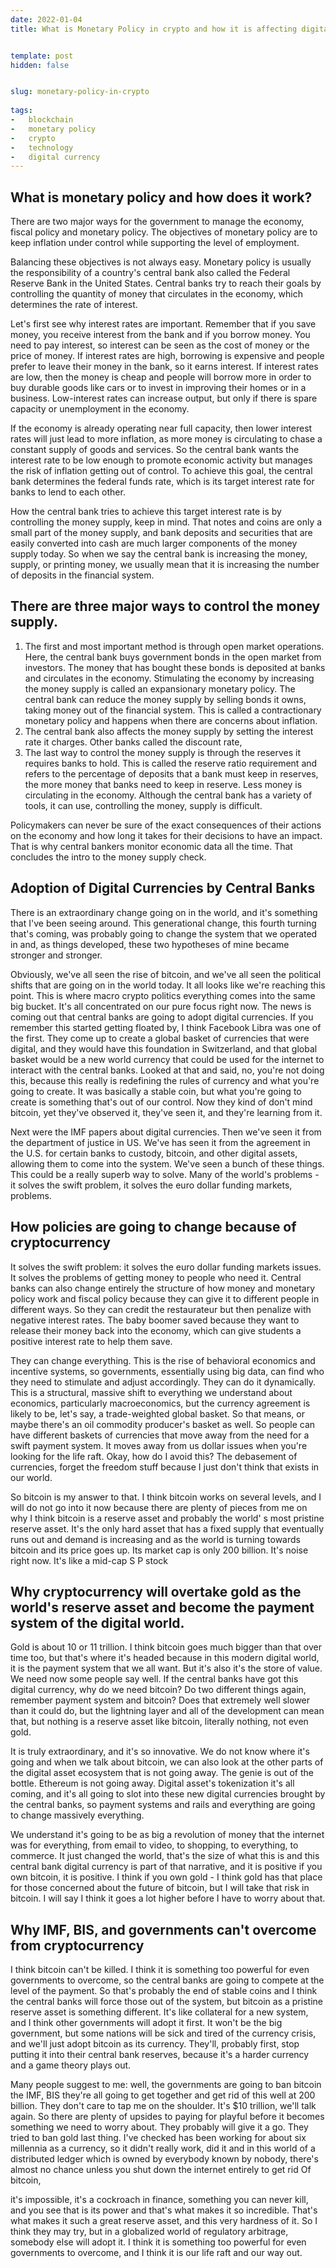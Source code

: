 ```yaml
---
date: 2022-01-04
title: What is Monetary Policy in crypto and how it is affecting digital currency and world banks?


template: post
hidden: false


slug: monetary-policy-in-crypto
  
tags:
-   blockchain
-   monetary policy
-   crypto
-   technology
-   digital currency
---
```

<!-- more -->


<!-- more -->


## What is monetary policy and how does it work?

There are two major ways for the government to manage the economy, fiscal policy and monetary policy. The objectives of monetary policy are to keep inflation under control while supporting the level of employment. 

Balancing these objectives is not always easy. Monetary policy is usually the responsibility of a country's central bank also called the Federal Reserve Bank in the United States. Central banks try to reach their goals by controlling the quantity of money that circulates in the economy, which determines the rate of interest.

Let's first see why interest rates are important. Remember that if you save money, you receive interest from the bank and if you borrow money. You need to pay interest, so interest can be seen as the cost of money or the price of money. If interest rates are high, borrowing is expensive and people prefer to leave their money in the bank, so it earns interest. If interest rates are low, then the money is cheap and people will borrow more in order to buy durable goods like cars or to invest in improving their homes or in a business. Low-interest rates can increase output, but only if there is spare capacity or unemployment in the economy.

If the economy is already operating near full capacity, then lower interest rates will just lead to more inflation, as more money is circulating to chase a constant supply of goods and services. So the central bank wants the interest rate to be low enough to promote economic activity but manages the risk of inflation getting out of control. To achieve this goal, the central bank determines the federal funds rate, which is its target interest rate for banks to lend to each other.

How the central bank tries to achieve this target interest rate is by controlling the money supply, keep in mind. That notes and coins are only a small part of the money supply, and bank deposits and securities that are easily converted into cash are much larger components of the money supply today. So when we say the central bank is increasing the money, supply, or printing money, we usually mean that it is increasing the number of deposits in the financial system.

## There are three major ways to control the money supply.

1. The first and most important method is through open market operations. Here, the central bank buys government bonds in the open market from investors. The money that has bought these bonds is deposited at banks and circulates in the economy. Stimulating the economy by increasing the money supply is called an expansionary monetary policy. The central bank can reduce the money supply by selling bonds it owns, taking money out of the financial system. This is called a contractionary monetary policy and happens when there are concerns about inflation.
2. The central bank also affects the money supply by setting the interest rate it charges. Other banks called the discount rate,
3. The last way to control the money supply is through the reserves it requires banks to hold. This is called the reserve ratio requirement and refers to the percentage of deposits that a bank must keep in reserves, the more money that banks need to keep in reserve. Less money is circulating in the economy. Although the central bank has a variety of tools, it can use, controlling the money, supply is difficult.

Policymakers can never be sure of the exact consequences of their actions on the economy and how long it takes for their decisions to have an impact. That is why central bankers monitor economic data all the time. That concludes the intro to the money supply check.

## Adoption of Digital Currencies by Central Banks

There is an extraordinary change going on in the world, and it's something that I've been seeing around. This generational change, this fourth turning that's coming, was probably going to change the system that we operated in and, as things developed, these two hypotheses of mine became stronger and stronger.

Obviously, we've all seen the rise of bitcoin, and we've all seen the political shifts that are going on in the world today. It all looks like we're reaching this point. This is where macro crypto politics everything comes into the same big bucket. It's all concentrated on our pure focus right now. The news is coming out that central banks are going to adopt digital currencies. If you remember this started getting floated by, I think Facebook Libra was one of the first. They come up to create a global basket of currencies that were digital, and they would have this foundation in Switzerland, and that global basket would be a new world currency that could be used for the internet to interact with the central banks. Looked at that and said, no, you're not doing this, because this really is redefining the rules of currency and what you're going to create. It was basically a stable coin, but what you're going to create is something that's out of our control. Now they kind of don't mind bitcoin, yet they've observed it, they've seen it, and they're learning from it.

Next were the IMF papers about digital currencies. Then we've seen it from the department of justice in US. We've has seen it from the agreement in the U.S. for certain banks to custody, bitcoin, and other digital assets, allowing them to come into the system. We've seen a bunch of these things. This could be a really superb way to solve. Many of the world's problems - it solves the swift problem, it solves the euro dollar funding markets, problems.

## How policies are going to change because of cryptocurrency

It solves the swift problem: it solves the euro dollar funding markets issues. It solves the problems of getting money to people who need it. Central banks can also change entirely the structure of how money and monetary policy work and fiscal policy because they can give it to different people in different ways. So they can credit the restaurateur but then penalize with negative interest rates. The baby boomer saved because they want to release their money back into the economy, which can give students a positive interest rate to help them save.

They can change everything. This is the rise of behavioral economics and incentive systems, so governments, essentially using big data, can find who they need to stimulate and adjust accordingly. They can do it dynamically. This is a structural, massive shift to everything we understand about economics, particularly macroeconomics, but the currency agreement is likely to be, let's say, a trade-weighted global basket. So that means, or maybe there's an oil commodity producer's basket as well. So people can have different baskets of currencies that move away from the need for a swift payment system. It moves away from us dollar issues when you're looking for the life raft. Okay, how do I avoid this? The debasement of currencies, forget the freedom stuff because I just don't think that exists in our world.

So bitcoin is my answer to that. I think bitcoin works on several levels, and I will do not go into it now because there are plenty of pieces from me on why I think bitcoin is a reserve asset and probably the world' s most pristine reserve asset. It's the only hard asset that has a fixed supply that eventually runs out and demand is increasing and as the world is turning towards bitcoin and its price goes up. Its market cap is only 200 billion. It's noise right now. It's like a mid-cap S P stock

## Why cryptocurrency will overtake gold as the world's reserve asset and become the payment system of the digital world.

Gold is about 10 or 11 trillion. I think bitcoin goes much bigger than that over time too, but that's where it's headed because in this modern digital world, it is the payment system that we all want. But it's also it's the store of value. We need now some people say well. If the central banks have got this digital currency, why do we need bitcoin? Do two different things again, remember payment system and bitcoin? Does that extremely well slower than it could do, but the lightning layer and all of the development can mean that, but nothing is a reserve asset like bitcoin, literally nothing, not even gold.

It is truly extraordinary, and it's so innovative. We do not know where it's going and when we talk about bitcoin, we can also look at the other parts of the digital asset ecosystem that is not going away. The genie is out of the bottle. Ethereum is not going away. Digital asset's tokenization it's all coming, and it's all going to slot into these new digital currencies brought by the central banks, so payment systems and rails and everything are going to change massively everything.

We understand it's going to be as big a revolution of money that the internet was for everything, from email to video, to shopping, to everything, to commerce. It just changed the world, that's the size of what this is and this central bank digital currency is part of that narrative, and it is positive if you own bitcoin, it is positive. I think if you own gold - I think gold has that place for those concerned about the future of bitcoin, but I will take that risk in bitcoin. I will say I think it goes a lot higher before I have to worry about that.

## Why IMF, BIS, and governments can't overcome from cryptocurrency

I think bitcoin can't be killed. I think it is something too powerful for even governments to overcome, so the central banks are going to compete at the level of the payment. So that's probably the end of stable coins and I think the central banks will force those out of the system, but bitcoin as a pristine reserve asset is something different. It's like collateral for a new system, and I think other governments will adopt it first. It won't be the big government, but some nations will be sick and tired of the currency crisis, and we'll just adopt bitcoin as its currency. They'll, probably first, stop putting it into their central bank reserves, because it's a harder currency and a game theory plays out.

Many people suggest to me: well, the governments are going to ban bitcoin the IMF, BIS they're all going to get together and get rid of this well at 200 billion. They don't care to tap me on the shoulder. It's $10 trillion, we'll talk again. So there are plenty of upsides to paying for playful before it becomes something we need to worry about. They probably will give it a go. They tried to ban gold last thing. I've checked has been working for about six millennia as a currency, so it didn't really work, did it and in this world of a distributed ledger which is owned by everybody known by nobody, there's almost no chance unless you shut down the internet entirely to get rid Of bitcoin,

it's impossible, it's a cockroach in finance, something you can never kill, and you see that is its power and that's what makes it so incredible. That's what makes it such a great reserve asset, and this very hardness of it. So I think they may try, but in a globalized world of regulatory arbitrage, somebody else will adopt it. I think it is something too powerful for even governments to overcome, and I think it is our life raft and our way out.